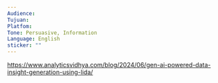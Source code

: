 ```yaml
---
Audience: 
Tujuan: 
Platfom: 
Tone: Persuasive, Information
Language: English
sticker: ""
---
```

https://www.analyticsvidhya.com/blog/2024/06/gen-ai-powered-data-insight-generation-using-lida/